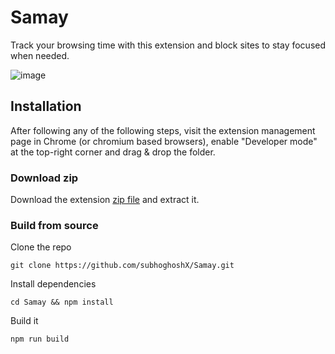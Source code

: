 # Samay

Track your browsing time with this extension and block sites to stay focused when needed.

![image](https://github.com/user-attachments/assets/6b7ce034-1b8c-4dfc-8a50-82585dfcb95b)

## Installation

After following any of the following steps, visit the extension management page
in Chrome (or chromium based browsers), enable "Developer mode" at the top-right
corner and drag & drop the folder.

### Download zip

Download the extension [zip file](https://github.com/subhoghoshX/Samay/releases/download/v0.0.2/samay-0.0.2-chrome.zip) and extract it.

### Build from source

Clone the repo

```
git clone https://github.com/subhoghoshX/Samay.git
```

Install dependencies

```
cd Samay && npm install
```

Build it

```
npm run build
```
